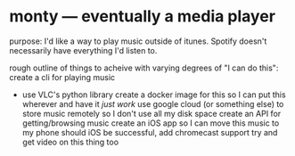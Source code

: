 # monty — eventually a media player

purpose: I'd like a way to play music outside of itunes. Spotify doesn't necessarily have everything I'd listen to.

rough outline of things to acheive with varying degrees of "I can do this":
create a cli for playing music
- use VLC's python library
create a docker image for this so I can put this wherever and have it *just work*
use google cloud (or something else) to store music remotely so I don't use all my disk space
create an API for getting/browsing music
create an iOS app so I can move this music to my phone
should iOS be successful, add chromecast support
try and get video on this thing too
